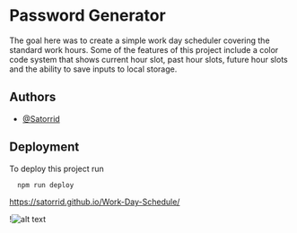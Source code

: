 
# Password Generator

The goal here was to create a simple work day scheduler covering the standard work hours. Some of the features of this project include a color code system that shows current hour slot, past hour slots, future hour slots and the ability to save inputs to local storage. 
## Authors

- [@Satorrid](https://github.com/Satorrid)


## Deployment

To deploy this project run

```bash
  npm run deploy
```

https://satorrid.github.io/Work-Day-Schedule/

!![alt text](https://github.com/[satorrid]/[Work-Day-Schedule]/blob/[main]/image.jpg?raw=true)
